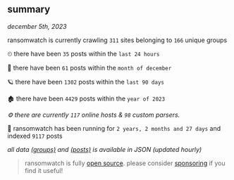 
## summary
_december 5th, 2023_

ransomwatch is currently crawling `311` sites belonging to `166` unique groups

⏲ there have been `35` posts within the `last 24 hours`

🦈 there have been `61` posts within the `month of december`

🪐 there have been `1302` posts within the `last 90 days`

🏚 there have been `4429` posts within the `year of 2023`

_⚙️ there are currently `117` online hosts & `98` custom parsers._

🦕 ransomwatch has been running for `2 years, 2 months and 27 days` and indexed `9117` posts

_all data  [(groups)](http://ransomwhat.telemetry.ltd/groups) and [(posts)](http://ransomwhat.telemetry.ltd/posts) is available in JSON (updated hourly)_

> ransomwatch is fully [open source](https://github.com/joshhighet/ransomwatch#ransomwatch--). please consider [sponsoring](https://github.com/sponsors/joshhighet) if you find it useful!

